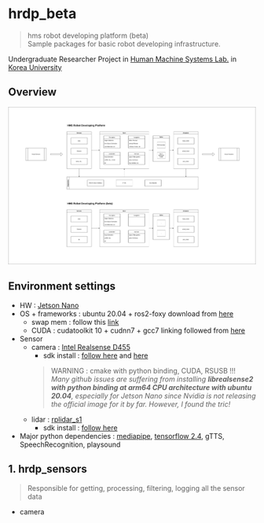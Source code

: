 # hrdp_beta
> hms robot developing platform (beta)  
Sample packages for basic robot developing infrastructure.

Undergraduate Researcher Project in [Human Machine Systems Lab.](https://faculty.korea.ac.kr/kufaculty/drsspark/index.do) in [Korea University](https://www.korea.edu/)

## Overview
![hrdp vs hrdp_beta](https://github.com/skykongkong8/hrdp_beta/blob/main/src/hrdp_beta/src/res/HRDP_compare_blockdiagram.drawio.png)
## Environment settings
* HW : [Jetson Nano](https://developer.nvidia.com/embedded/jetson-nano-developer-kit)
* OS + frameworks : ubuntu 20.04 + ros2-foxy download from [here](https://omorobot.com/docs/ros2-%EC%84%A4%EC%B9%98%ED%95%98%EA%B8%B0-jetson-nano/)
  * swap mem : follow this [link](https://opencourse.tistory.com/224)
  * CUDA : cudatoolkit 10 + cudnn7 + gcc7 linking followed from [here](https://kyubot.tistory.com/139)
* Sensor
  * camera : [Intel Realsense D455](https://www.intelrealsense.com/depth-camera-d455/)
    * sdk install : [follow here](https://github.com/IntelRealSense/librealsense/tree/development/wrappers/python
) and [here](https://jstar0525.tistory.com/97)
    >  WARNING : cmake with python binding, CUDA, RSUSB !!!  
    > *Many github issues are suffering from installing **librealsense2 with python binding at arm64 CPU architecture with ubuntu 20.04**, especially for Jetson Nano since Nvidia is not releasing the official image for it by far. However, I found the tric!*
  * lidar : [rplidar_s1](https://www.slamtec.com/en/Lidar/S1)
    * sdk install : [follow here](https://github.com/CreedyNZ/rplidar_ros2)
* Major python dependencies : [mediapipe](https://google.github.io/mediapipe/getting_started/python.html), [tensorflow 2.4](https://www.tensorflow.org/install/source?hl=ko), gTTS, SpeechRecognition, playsound

## 1. hrdp_sensors
> Responsible for getting, processing, filtering, logging all the sensor data
  * camera  
